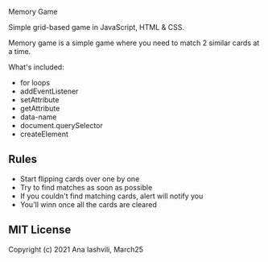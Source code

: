 Memory Game

Simple grid-based game in JavaScript, HTML & CSS.

Memory game is a simple game where you need to match 2 similar cards at a time. 


What's included:

- for loops
- addEventListener
- setAttribute
- getAttribute
- data-name
- document.querySelector
- createElement

## Rules

- Start flipping cards over one by one
- Try to find matches as soon as possible
- If you couldn't find matching cards, alert will notify you
- You'll winn once all the cards are cleared

## MIT License

Copyright (c) 2021 Ana Iashvili, March25
